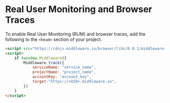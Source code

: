 # Real User Monitoring and Browser Traces

To enable Real User Monitoring (RUM) and browser traces, add the following to the `<head>` section of your project.

```HTML
<script src="https://cdnjs.middleware.io/browser/libs/0.0.1/middleware-rum.min.js" type="text/javascript"></script>
<script>
    if (window.Middleware){
        Middleware.track({
            serviceName: "service_name",
            projectName: "project_name",
            accountKey: "account_key",
            target:"https://<UID>.middleware.io",
        })
    }
</script>
```